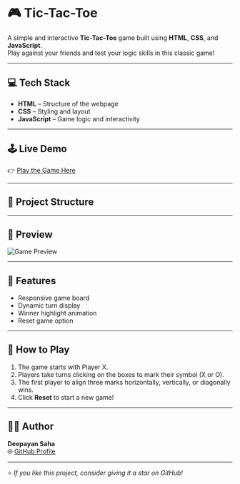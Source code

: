 # 🎮 Tic-Tac-Toe

A simple and interactive **Tic-Tac-Toe** game built using **HTML**, **CSS**, and **JavaScript**.  
Play against your friends and test your logic skills in this classic game!

---

## 💻 Tech Stack
- **HTML** – Structure of the webpage  
- **CSS** – Styling and layout  
- **JavaScript** – Game logic and interactivity  

---

## 🕹️ Live Demo
👉 [Play the Game Here](https://deepayan76.github.io/Tic-Tac-Toe/)

---

## 📁 Project Structure

---

## 📸 Preview
![Game Preview](https://github.com/deepayan76/Tic-Tac-Toe/blob/main/preview.png)

---

## 🚀 Features
- Responsive game board  
- Dynamic turn display  
- Winner highlight animation  
- Reset game option  

---

## 🧠 How to Play
1. The game starts with Player X.  
2. Players take turns clicking on the boxes to mark their symbol (X or O).  
3. The first player to align three marks horizontally, vertically, or diagonally wins.  
4. Click **Reset** to start a new game!

---

## 👨‍💻 Author
**Deepayan Saha**  
🌐 [GitHub Profile](https://github.com/deepayan76)

---

⭐ *If you like this project, consider giving it a star on GitHub!*
